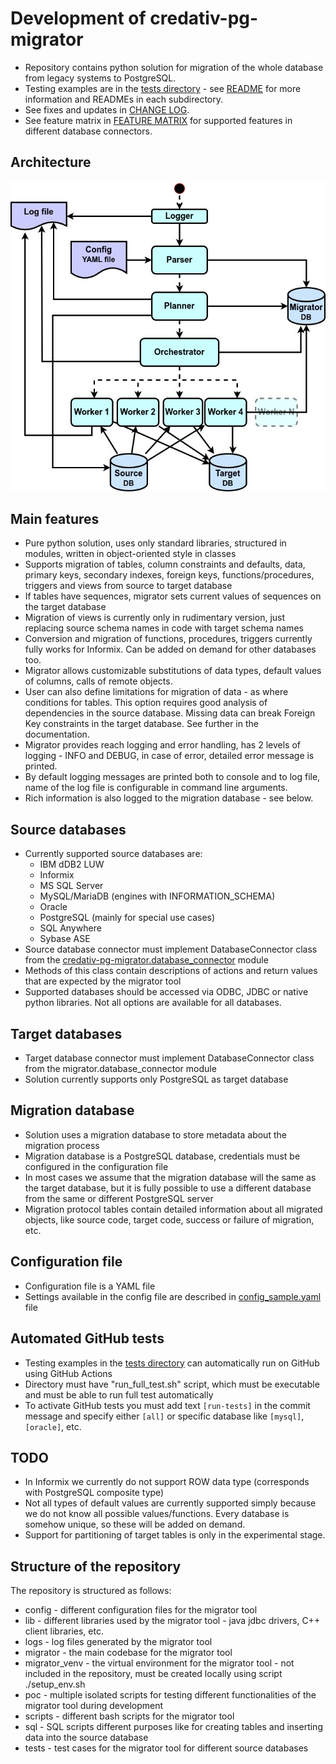 # Development of credativ-pg-migrator

- Repository contains python solution for migration of the whole database from legacy systems to PostgreSQL.
- Testing examples are in the [tests directory](./tests/) - see [README](./tests/README.md) for more information and READMEs in each subdirectory.
- See fixes and updates in [CHANGE LOG](./CHANGELOG.md).
- See feature matrix in [FEATURE MATRIX](./FEATURE_MATRIX.md) for supported features in different database connectors.

## Architecture

![Architecture](./docs/images/architecture.jpg)

## Main features

- Pure python solution, uses only standard libraries, structured in modules, written in object-oriented style in classes
- Supports migration of tables, column constraints and defaults, data, primary keys, secondary indexes, foreign keys, functions/procedures, triggers and views from source to target database
- If tables have sequences, migrator sets current values of sequences on the target database
- Migration of views is currently only in rudimentary version, just replacing source schema names in code with target schema names
- Conversion and migration of functions, procedures, triggers currently fully works for Informix. Can be added on demand for other databases too.
- Migrator allows customizable substitutions of data types, default values of columns, calls of remote objects.
- User can also define limitations for migration of data - as where conditions for tables. This option requires good analysis of dependencies in the source database. Missing data can break Foreign Key constraints in the target database. See further in the documentation.
- Migrator provides reach logging and error handling, has 2 levels of logging - INFO and DEBUG, in case of error, detailed error message is printed.
- By default logging messages are printed both to console and to log file, name of the log file is configurable in command line arguments.
- Rich information is also logged to the migration database - see below.

## Source databases

- Currently supported source databases are:
  - IBM dDB2 LUW
  - Informix
  - MS SQL Server
  - MySQL/MariaDB (engines with INFORMATION_SCHEMA)
  - Oracle
  - PostgreSQL (mainly for special use cases)
  - SQL Anywhere
  - Sybase ASE
- Source database connector must implement DatabaseConnector class from the [credativ-pg-migrator.database_connector](./credativ-pg-migrator/database_connector.py) module
- Methods of this class contain descriptions of actions and return values that are expected by the migrator tool
- Supported databases should be accessed via ODBC, JDBC or native python libraries. Not all options are available for all databases.

## Target databases

- Target database connector must implement DatabaseConnector class from the migrator.database_connector module
- Solution currently supports only PostgreSQL as target database

## Migration database

- Solution uses a migration database to store metadata about the migration process
- Migration database is a PostgreSQL database, credentials must be configured in the configuration file
- In most cases we assume that the migration database will the same as the target database, but it is fully possible to use a different database from the same or different PostgreSQL server
- Migration protocol tables contain detailed information about all migrated objects, like source code, target code, success or failure of migration, etc.

## Configuration file

- Configuration file is a YAML file
- Settings available in the config file are described in [config_sample.yaml](./config_sample.yaml) file

## Automated GitHub tests

- Testing examples in the [tests directory](./tests/) can automatically run on GitHub using GitHub Actions
- Directory must have "run_full_test.sh" script, which must be executable and must be able to run full test automatically
- To activate GitHub tests you must add text `[run-tests]` in the commit message and specify either `[all]` or specific database like `[mysql]`, `[oracle]`, etc.

## TODO

- In Informix we currently do not support ROW data type (corresponds with PostgreSQL composite type)
- Not all types of default values are currently supported simply because we do not know all possible values/functions. Every database is somehow unique, so these will be added on demand.
- Support for partitioning of target tables is only in the experimental stage.

## Structure of the repository

The repository is structured as follows:

- config - different configuration files for the migrator tool
- lib - different libraries used by the migrator tool - java jdbc drivers, C++ client libraries, etc.
- logs - log files generated by the migrator tool
- migrator - the main codebase for the migrator tool
- migrator_venv - the virtual environment for the migrator tool - not included in the repository, must be created locally using script ./setup_env.sh
- poc - multiple isolated scripts for testing different functionalities of the migrator tool during development
- scripts - different bash scripts for the migrator tool
- sql - SQL scripts different purposes like for creating tables and inserting data into the source database
- tests - test cases for the migrator tool for different source databases
